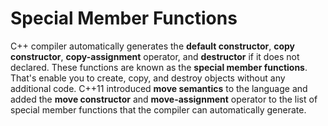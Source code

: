 
# Special Member Functions
C++ compiler automatically generates the **default constructor**, **copy constructor**, **copy-assignment** operator, and **destructor**  if it does not declared. These functions are known as the **special member functions**. That's enable you to create, copy, and destroy objects without any additional code. 
C++11 introduced **move semantics** to the language and added the **move constructor** and **move-assignment** operator to the list of special member functions that the compiler can automatically generate.
